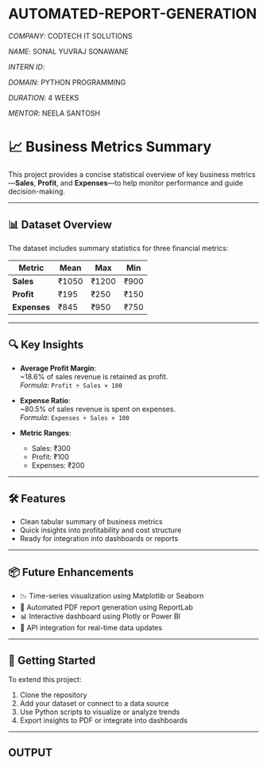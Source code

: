 # AUTOMATED-REPORT-GENERATION

*COMPANY*: CODTECH IT SOLUTIONS

*NAME*: SONAL YUVRAJ SONAWANE

*INTERN ID*: 

*DOMAIN*: PYTHON PROGRAMMING 

*DURATION*: 4 WEEKS

*MENTOR*: NEELA SANTOSH

# 📈 Business Metrics Summary

This project provides a concise statistical overview of key business metrics—**Sales**, **Profit**, and **Expenses**—to help monitor performance and guide decision-making.

---

## 📊 Dataset Overview

The dataset includes summary statistics for three financial metrics:

| Metric     | Mean   | Max    | Min    |
|------------|--------|--------|--------|
| **Sales**     | ₹1050  | ₹1200  | ₹900   |
| **Profit**    | ₹195   | ₹250   | ₹150   |
| **Expenses**  | ₹845   | ₹950   | ₹750   |

---

## 🔍 Key Insights

- **Average Profit Margin**:  
  ~18.6% of sales revenue is retained as profit.  
  _Formula_: `Profit ÷ Sales × 100`

- **Expense Ratio**:  
  ~80.5% of sales revenue is spent on expenses.  
  _Formula_: `Expenses ÷ Sales × 100`

- **Metric Ranges**:
  - Sales: ₹300
  - Profit: ₹100
  - Expenses: ₹200

---

## 🛠️ Features

- Clean tabular summary of business metrics
- Quick insights into profitability and cost structure
- Ready for integration into dashboards or reports

---

## 📦 Future Enhancements

- 📉 Time-series visualization using Matplotlib or Seaborn  
- 📄 Automated PDF report generation using ReportLab  
- 📊 Interactive dashboard using Plotly or Power BI  
- 📁 API integration for real-time data updates

---

## 🚀 Getting Started

To extend this project:

1. Clone the repository  
2. Add your dataset or connect to a data source  
3. Use Python scripts to visualize or analyze trends  
4. Export insights to PDF or integrate into dashboards

---
## OUTPUT

